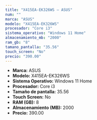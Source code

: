 ```yaml
---
title: "X415EA-EK326WS — ASUS"
num: ""
marca: "ASUS"
modelo: "X415EA-EK326WS"
procesador: "Core i3"
sistema_operativo: "Windows 11 Home"
almacenamiento_mb: "2000"
ram_gb: "8"
tamano_pantalla: "35.56"
touch_screen: "No"
precio: "390.00"
---
```

<ul>
<li><strong>Marca:</strong> ASUS</li>
<li><strong>Modelo:</strong> X415EA-EK326WS</li>
<li><strong>Sistema Operativo:</strong> Windows 11 Home</li>
<li><strong>Procesador:</strong> Core i3 </li>
<li><strong>Tamaño de pantalla:</strong> 35.56</li>
<li><strong>Touch Screen:</strong> No</li>
<li><strong>RAM (GB):</strong> 8</li>
<li><strong>Almacenamiento (MB):</strong> 2000</li>
<li><strong>Precio:</strong> 390.00</li>
</ul>